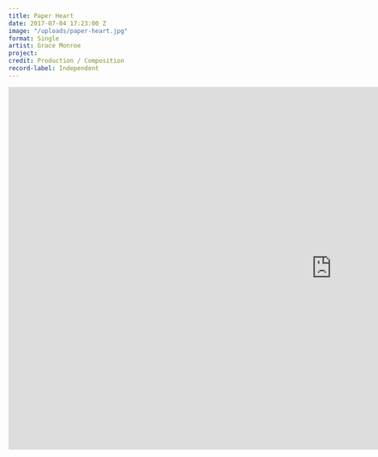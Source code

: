 ```yaml
---
title: Paper Heart
date: 2017-07-04 17:23:00 Z
image: "/uploads/paper-heart.jpg"
format: Single
artist: Grace Monroe
project: 
credit: Production / Composition
record-label: Independent
---
```


<div class="responsive-embed  widescreen">
  <iframe width="1280" height="720" src="https://www.youtube.com/embed/Roe4CJ_WWkg?rel=0&amp;showinfo=0" frameborder="0" allowfullscreen></iframe>
</div>

